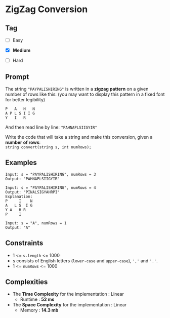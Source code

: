 # ZigZag Conversion
## Tag
- [ ] Easy
- [x] **Medium**  
- [ ] Hard 
  

## Prompt
The string `"PAYPALISHIRING"` is written in a **zigzag pattern** on a given number of rows like this: (you may want to display this pattern in a fixed font for better legibility)  
```
P   A   H   N
A P L S I I G
Y   I   R
```
And then read line by line: `"PAHNAPLSIIGYIR"`  
  
Write the code that will take a string and make this conversion, given a **number of rows**:  
`string convert(string s, int numRows);`
  
## Examples
```
Input: s = "PAYPALISHIRING", numRows = 3
Output: "PAHNAPLSIIGYIR"
```
```
Input: s = "PAYPALISHIRING", numRows = 4
Output: "PINALSIGYAHRPI"
Explanation:
P     I    N
A   L S  I G
Y A   H R
P     I
```
```
Input: s = "A", numRows = 1
Output: "A"
```
  
## Constraints
* 1 <= `s.length` <= 1000
* s consists of English letters (`lower-case` and `upper-case`), `','` and `'.'`.
* 1 <= `numRows` <= 1000
  
## Complexities
* The **Time Complexity** for the implementation : Linear
  * Runtime : **52 ms**  
* The **Space Complexity** for the implementation : Linear
  * Memory : **14.3 mb**